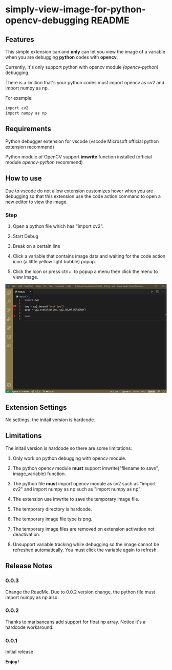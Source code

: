# simply-view-image-for-python-opencv-debugging README

## Features

This simple extension can and **only** can let you view the image of a variable when you are debugging **python** codes with **opencv**.

Currently, It's only support python with opencv module *(opencv-python)* debugging.

There is a limition that's your python codes must import opencv as cv2 and import numpy as np.

For example:

    import cv2
    import numpy as np

## Requirements

Python debugger extension for vscode (vscode Microsoft official python extension recommend)

Python module of OpenCV support **imwrite** function installed (official module *opencv-python* recommend)

## How to use

Due to vscode do not allow extension customizes hover when you are debugging so that this extension use the code action command to open a new editor to view the image.

### Step

1. Open a python file which has "import cv2".

2. Start Debug

3. Break on a certain line

4. Click a variable that contains image data and waiting for the code action icon (a little yellow light bubble) popup.

5. Click the icon or press ctrl+. to popup a menu then click the menu to view image.

![How to use](usage.gif)

## Extension Settings

No settings, the initail version is hardcode.

## Limitations

The initail version is hardcode so there are some limitations:

1. Only work on python debugging with opencv module.

2. The python opencv module **must** support imwrite("filename to save", image_variable) function.

3. The python file **must** import opencv module as cv2 such as "import cv2" and import numpy as np such as "import numpy as np";

4. The extension use imwrite to save the temporary image file.

5. The temporary directory is hardcode.

6. The temporary image file type is png.

7. The temporary image files are removed on extension activation not deactivation.

8. Unsupport variable tracking while debugging so the image cannot be refreshed automatically. You must click the variable again to refresh.

## Release Notes

### 0.0.3

Change the ReadMe. Due to 0.0.2 version change, the python file must import numpy as np also.

### 0.0.2

Thanks to [marisancans](https://github.com/marisancans) add support for float np array. Notice it's a hardcode workaround.

### 0.0.1

Initial release

**Enjoy!**
